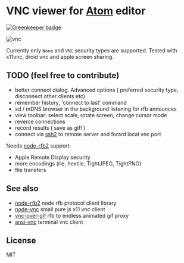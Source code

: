 # VNC viewer for [Atom](http://atom.io) editor

[![Greenkeeper badge](https://badges.greenkeeper.io/sidorares/atom-vnc.svg)](https://greenkeeper.io/)

![vnc](https://cloud.githubusercontent.com/assets/173025/3453038/67293c6a-01be-11e4-8109-a71fcde03a01.gif)

Currently only `None` and `VNC` security types are supported.
Tested with x11vnc, droid vnc and apple screen sharing.

## TODO (feel free to contribute)
- better connect dialog. Advanced options ( preferred security type, disconnect other clients etc)
- remember history, 'connect to last' command
- sd / mDNS browser in the background listening for rfb announces
- view toolbar: select scale, rotate screen, change cursor mode 
- reverce connections
- record results ( save as gif! )
- connect via [ssh2](https://github.com/mscdex/ssh2) to remote server and forard local vnc port

Needs [node-rfb2](https://github.com/sidorares/node-rfb2/issues) support:
- Apple Remote Display security
- more encodings (rle, hextile, TightJPEG, TightPNG)
- file transfers

## See also

- [node-rfb2](https://github.com/sidorares/node-rfb2) node rfb protocol client library
- [node-vnc](https://github.com/sidorares/node-vnc) small pure js x11 vnc client
- [vnc-over-gif](https://github.com/sidorares/vnc-over-gif) rfb to endless animated gif proxy
- [ansi-vnc](https://github.com/sidorares/ansi-vnc) terminal vnc client

## License

MIT

